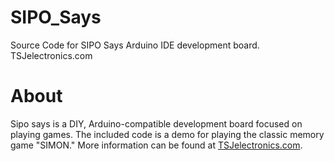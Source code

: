 # SIPO_Says
Source Code for SIPO Says Arduino IDE development board. TSJelectronics.com

# About

Sipo says is a DIY, Arduino-compatible development board focused on playing games. The included code is a demo for playing the classic memory game "SIMON." More information can be found at [TSJelectronics.com](http://tsjelectronics.com/sipo-says/).